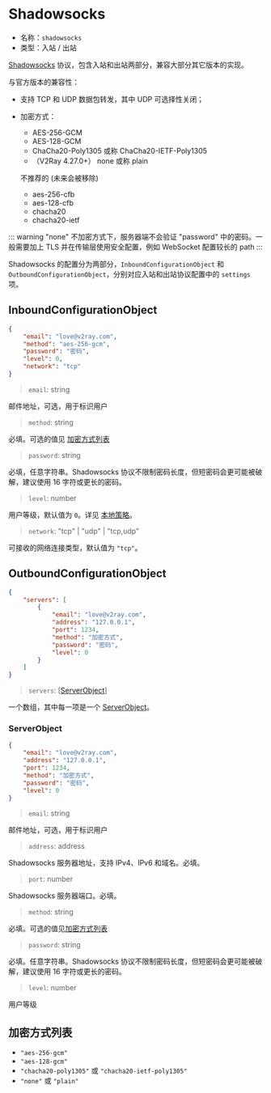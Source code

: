 # Shadowsocks

* 名称：`shadowsocks`
* 类型：入站 / 出站

[Shadowsocks](https://zh.wikipedia.org/wiki/Shadowsocks) 协议，包含入站和出站两部分，兼容大部分其它版本的实现。

与官方版本的兼容性：

* 支持 TCP 和 UDP 数据包转发，其中 UDP 可选择性关闭；
* 加密方式：
  * AES-256-GCM
  * AES-128-GCM
  * ChaCha20-Poly1305 或称 ChaCha20-IETF-Poly1305
  * （V2Ray 4.27.0+） none 或称 plain
  
  不推荐的 (未来会被移除)
  
  * aes-256-cfb
  * aes-128-cfb
  * chacha20
  * chacha20-ietf

::: warning
"none" 不加密方式下，服务器端不会验证 "password" 中的密码。一般需要加上 TLS 并在传输层使用安全配置，例如 WebSocket 配置较长的 path
:::

Shadowsocks 的配置分为两部分，`InboundConfigurationObject` 和 `OutboundConfigurationObject`，分别对应入站和出站协议配置中的 `settings` 项。

## InboundConfigurationObject

```json
{
    "email": "love@v2ray.com",
    "method": "aes-256-gcm",
    "password": "密码",
    "level": 0,
    "network": "tcp"
}
```

> `email`: string

邮件地址，可选，用于标识用户

> `method`: string

必填。可选的值见 [加密方式列表](#加密方式列表)

> `password`: string

必填，任意字符串。Shadowsocks 协议不限制密码长度，但短密码会更可能被破解，建议使用 16 字符或更长的密码。

> `level`: number

用户等级，默认值为 `0`。详见 [本地策略](../policy.md)。

> `network`: "tcp" | "udp" | "tcp,udp"

可接收的网络连接类型，默认值为 `"tcp"`。

## OutboundConfigurationObject

```json
{
    "servers": [
        {
            "email": "love@v2ray.com",
            "address": "127.0.0.1",
            "port": 1234,
            "method": "加密方式",
            "password": "密码",
            "level": 0
        }
    ]
}
```

> `servers`: \[[ServerObject](#serverobject)\]

一个数组，其中每一项是一个 [ServerObject](#serverobject)。

### ServerObject

```json
{
    "email": "love@v2ray.com",
    "address": "127.0.0.1",
    "port": 1234,
    "method": "加密方式",
    "password": "密码",
    "level": 0
}
```

> `email`: string

邮件地址，可选，用于标识用户

> `address`: address

Shadowsocks 服务器地址，支持 IPv4、IPv6 和域名。必填。

> `port`: number

Shadowsocks 服务器端口。必填。

> `method`: string

必填。可选的值见[加密方式列表](#加密方式列表)

> `password`: string

必填。任意字符串。Shadowsocks 协议不限制密码长度，但短密码会更可能被破解，建议使用 16 字符或更长的密码。

> `level`: number

用户等级

## 加密方式列表

* `"aes-256-gcm"`
* `"aes-128-gcm"`
* `"chacha20-poly1305"` 或 `"chacha20-ietf-poly1305"`
* `"none"` 或 `"plain"`
